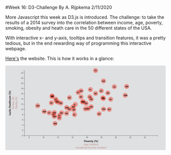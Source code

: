 #Week 16: D3-Challenge
By A. Rijpkema 2/11/2020

More Javascript this week as D3.js is introduced. The challenge: to take the results of a 2014 survey into the correlation between income, age, poverty, smoking, obesity and heath care in the 50 different states of the USA.

With interactive x- and y-axis, tooltips and transition features, it was a pretty tedious, but in the end rewarding way of programming this interactive webpage.

[Here's](https://dutchds.github.io/D3-Challenge/index.html) the website. This is how it works in a glance:  

![chart_animation.gif](D3_Data_Journalism/assets/images/chart_animation.gif) 


